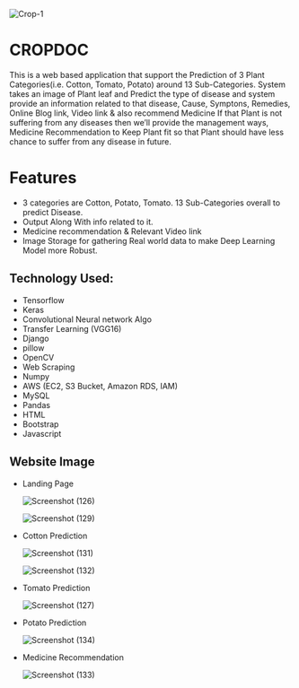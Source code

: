 ![Crop-1](https://user-images.githubusercontent.com/53119534/190635613-f171d912-8368-489a-9937-ac2c62f9f210.jpg)

# CROPDOC
This is a web based application that support the Prediction of 3 Plant Categories(i.e. Cotton, Tomato, Potato) around 13 Sub-Categories. System takes an image of Plant leaf and Predict the type of disease and system provide an information related to that disease, Cause, Symptons, Remedies, Online Blog link, Video link & also recommend Medicine  If that Plant is not suffering from any diseases then we’ll provide the management ways, Medicine Recommendation to Keep Plant fit so that Plant should have less chance to suffer from any disease in future.

# Features
 - 3 categories are Cotton, Potato, Tomato. 13 Sub-Categories overall to predict Disease.
 - Output Along With info related to it.
 - Medicine recommendation & Relevant Video link
 - Image Storage for gathering Real world data to make Deep Learning Model more Robust.

## Technology Used:
   - Tensorflow
   - Keras
   - Convolutional Neural network Algo
   - Transfer Learning (VGG16)
   - Django
   - pillow
   - OpenCV
   - Web Scraping
   - Numpy
   - AWS (EC2, S3 Bucket, Amazon RDS, IAM)
   - MySQL
   - Pandas
   - HTML
   - Bootstrap
   - Javascript

## Website Image

   - Landing Page

      ![Screenshot (126)](https://github.com/Aman3786/Crop-Doc/assets/53119534/2b94e3e6-1246-4f23-b756-bd974f32c945)
     
      ![Screenshot (129)](https://github.com/Aman3786/Crop-Doc/assets/53119534/fa5d9366-9224-4c68-bad5-ee076467fe80)

   - Cotton Prediction

      ![Screenshot (131)](https://github.com/Aman3786/Crop-Doc/assets/53119534/d56db4ba-0a28-4161-823c-d90ed5d74a82)

      ![Screenshot (132)](https://github.com/Aman3786/Crop-Doc/assets/53119534/bd9e9e01-be6f-453e-b66e-05edc9d3b571)

   - Tomato Prediction

      ![Screenshot (127)](https://github.com/Aman3786/Crop-Doc/assets/53119534/b2b256be-4faf-4c56-9bce-d8a5c0e334f7)

   - Potato Prediction

      ![Screenshot (134)](https://github.com/Aman3786/Crop-Doc/assets/53119534/fe8458d2-fb7a-4ac3-9cd9-35f8158cde71)

   - Medicine Recommendation

      ![Screenshot (133)](https://github.com/Aman3786/Crop-Doc/assets/53119534/ec634bed-d68e-4cbd-91f6-c4264009c478)

     


